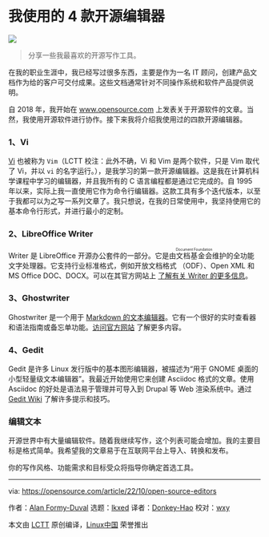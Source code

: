 [#]: subject: "4 open source editors I use for my writing"
[#]: via: "https://opensource.com/article/22/10/open-source-editors"
[#]: author: "Alan Formy-Duval https://opensource.com/users/alanfdoss"
[#]: collector: "lkxed"
[#]: translator: "Donkey-Hao"
[#]: reviewer: "wxy"
[#]: publisher: "wxy"
[#]: url: "https://linux.cn/article-15248-1.html"

我使用的 4 款开源编辑器
======

![](https://img.linux.net.cn/data/attachment/album/202211/13/153838gs7u2z33qxxfigx3.jpg)

> 分享一些我最喜欢的开源写作工具。

在我的职业生涯中，我已经写过很多东西，主要是作为一名 IT 顾问，创建产品文档作为给的客户可交付成果。这些文档通常针对不同操作系统和软件产品提供说明。

自 2018 年，我开始在 www.opensource.com 上发表关于开源软件的文章。当然，我使用开源软件进行协作。接下来我将介绍我使用过的四款开源编辑器。

### 1、Vi

[Vi][1] 也被称为 `Vim`（LCTT 校注：此外不确，Vi 和 Vim 是两个软件，只是 Vim 取代了 Vi，并以 `vi` 的名字运行。），是我学习的第一款开源编辑器。这是我在计算机科学课程中学习的编辑器，并且我所有的 C 语言编程都是通过它完成的。自 1995 年以来，实际上我一直使用它作为命令行编辑器。这款工具有多个迭代版本，以至于我都可以为之写一系列文章了。我只想说，在我的日常使用中，我坚持使用它的基本命令行形式，并进行最小的定制。

### 2、LibreOffice Writer

Writer 是 LibreOffice 开源办公套件的一部分。它是由<ruby>文档基金会<rt>Document Foundation</rt></ruby>维护的全功能文字处理器。它支持行业标准格式，例如开放文档格式 （ODF）、Open XML 和 MS Office DOC、DOCX。可以在其官方网站上 [了解有关 Writer 的更多信息][2]。

### 3、Ghostwriter

Ghostwriter 是一个用于 [Markdown 的文本编辑器][3]。它有一个很好的实时查看器和语法指南或备忘单功能。[访问官方网站][4] 了解更多内容。

### 4、Gedit

Gedit 是许多 Linux 发行版中的基本图形编辑器，被描述为“用于 GNOME 桌面的小型轻量级文本编辑器”。我最近开始使用它来创建 Asciidoc 格式的文章。使用 Asciidoc 的好处是语法易于管理并可导入到 Drupal 等 Web 渲染系统中。通过 [Gedit Wiki][5] 了解许多提示和技巧。

### 编辑文本

开源世界中有大量编辑软件。随着我继续写作，这个列表可能会增加。我的主要目标是格式简单。我希望我的文章易于在互联网平台上导入、转换和发布。

你的写作风格、功能需求和目标受众将指导你确定首选工具。

--------------------------------------------------------------------------------

via: https://opensource.com/article/22/10/open-source-editors

作者：[Alan Formy-Duval][a]
选题：[lkxed][b]
译者：[Donkey-Hao](https://github.com/Donkey-Hao)
校对：[wxy](https://github.com/wxy)

本文由 [LCTT](https://github.com/LCTT/TranslateProject) 原创编译，[Linux中国](https://linux.cn/) 荣誉推出

[a]: https://opensource.com/users/alanfdoss
[b]: https://github.com/lkxed
[1]: https://opensource.com/article/20/12/vi-text-editor
[2]: https://www.libreoffice.org/discover/writer/
[3]: https://opensource.com/article/21/10/markdown-editors
[4]: https://github.com/KDE/ghostwriter
[5]: https://wiki.gnome.org/Apps/Gedit
